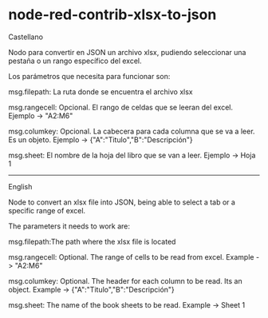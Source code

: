 # node-red-contrib-xlsx-to-json
Castellano

Nodo para convertir en JSON un archivo xlsx, pudiendo seleccionar una pestaña o un rango específico del excel.

Los parámetros que necesita para funcionar son:

msg.filepath: La ruta donde se encuentra el archivo xlsx

msg.rangecell: Opcional. El rango de celdas que se leeran del excel. Ejemplo -> "A2:M6"

msg.columkey: Opcional. La cabecera para cada columna que se va a leer. Es un objeto. Ejemplo -> {"A":"Titulo","B":"Descripción"}

msg.sheet: El nombre de la hoja del libro que se van a leer. Ejemplo -> Hoja 1

--------------------------

English

Node to convert an xlsx file into JSON, being able to select a tab or a specific range of excel.

The parameters it needs to work are:

msg.filepath:The path where the xlsx file is located

msg.rangecell: Optional. The range of cells to be read from excel. Example -> "A2:M6"

msg.columkey: Optional. The header for each column to be read. Its an object. Example -> {"A":"Titulo","B":"Descripción"}

msg.sheet: The name of the book sheets to be read. Example -> Sheet 1